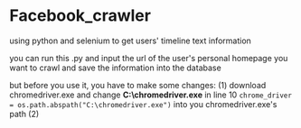# Facebook_crawler
using python and selenium to get users' timeline text information


you can run this .py and input the url of the user's personal homepage you want to crawl and save the information into the database

but before you use it, you have to make some changes:
(1) download chromedriver.exe and change **C:\chromedriver.exe** in
line 10 `chrome_driver = os.path.abspath("C:\chromedriver.exe")` into you chromedriver.exe's path
(2)
